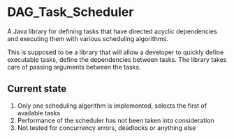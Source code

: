 # DAG_Task_Scheduler
A Java library for defining tasks that have directed acyclic dependencies and executing them with various scheduling algorithms. 

This is supposed to be a library that will allow a developer to quickly define executable tasks, define the dependencies between tasks. The library takes care of passing arguments between the tasks.
## Current state
1. Only one scheduling algorithm is implemented, selects the first of available tasks
2. Performance of the scheduler has not been taken into consideration
3. Not tested for concurrency errors, deadlocks or anything else
